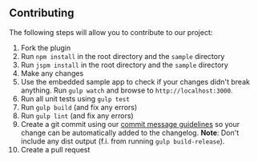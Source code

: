 ## Contributing
The following steps will allow you to contribute to our project:

1. Fork the plugin
2. Run `npm install` in the root directory and the `sample` directory
3. Run `jspm install` in the root directory and the `sample` directory
4. Make any changes
5. Use the embedded sample app to check if your changes didn't break anything. Run `gulp watch` and browse to `http://localhost:3000`.
6. Run all unit tests using `gulp test`
7. Run `gulp build` (and fix any errors)
8. Run `gulp lint` (and fix any errors)
9. Create a git commit using our [commit message guidelines](https://github.com/aurelia-ui-toolkits/aurelia-materialize-bridge/wiki/Development-Protocol) so your change can be automatically added to the changelog. **Note**: Don't include any dist output (f.i. from running `gulp build-release`).
10. Create a pull request
